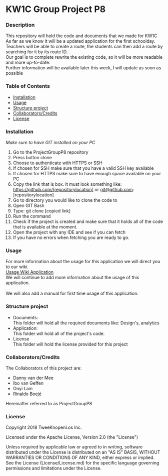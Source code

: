 # KW1C Group Project P8

### Description
This repository will hold the code and documents that we made for KW1C <br>
As far as we know it will be a updated application for the first schoolday. <br>
Teachers will be able to create a route, the students can then add a route by searching for it by its route ID. <br>
Our goal is to complete rewrite the existing code, so it will be more readable and more up-to-date. <br>
Further information will be available later this week, I will update as soon as possible

### Table of Contents
- [Installation](https://github.com/DannyvdMee/GroupProject/tree/master#installation)
- [Usage](https://github.com/DannyvdMee/GroupProject/tree/master#usage)
- [Structure project](https://github.com/DannyvdMee/GroupProject/tree/master#structure-project)
- [Collaborators/Credits](https://github.com/DannyvdMee/GroupProject/tree/master#collaboratorscredits)
- [License](https://github.com/DannyvdMee/GroupProject/tree/master#licence)

### Installation
_Make sure to have GIT installed on your PC_

1. Go to the ProjectGroupP8 repository
2. Press button clone
3. Choose to authenticate with HTTPS or SSH
4. If chosen for SSH make sure that you have a valid SSH key available
5. If chosen for HTTPS make sure to have enough space available on your PC
6. Copy the link that is box. It must look something like: <br>
https://github.com/[repositorylocation] or git@github.com:[repositorylocation]
7. Go to directory you would like to clone the code to
8. Open GIT Bash
9. Type: git clone [copied link] 
10. Run the command
11. Check if the project is created and make sure that it holds all of the code that is available at the moment.
12. Open the project with any IDE and see if you can fetch
13. If you have no errors when fetching you are ready to go.

### Usage
For more information about the usage for this application we will direct you to our wiki. <br>
[Usage Wiki Application](https://github.com/DannyvdMee/GroupProject/wiki) <br>
We will continue to add more information about the usage of this application. <br>
<br>
We will also add a manual for first time usage of this application.

### Structure project
- Documents: <br>
This folder will hold all the required documents like: Design's, analytics 
- Application: <br>
This folder will hold all of the project's code.
- License <br>
This folder will hold the license provided for this project


### Collaborators/Credits

The Collaborators of this project are:
- Danny van der Mee
- Ibo van Geffen
- Onyi Lam
- Rinaldo Boejé

Hereinafter referred to as ProjectGroupP8

### License
Copyright 2018 TweeKnopenLos Inc.

Licensed under the Apache License, Version 2.0 (the "License")

Unless required by applicable law or agreed to in writing, software
distributed under the License is distributed on an "AS IS" BASIS,
WITHOUT WARRANTIES OR CONDITIONS OF ANY KIND, either express or implied.
See the License (License/License.md) for the specific language governing permissions and
limitations under the License.